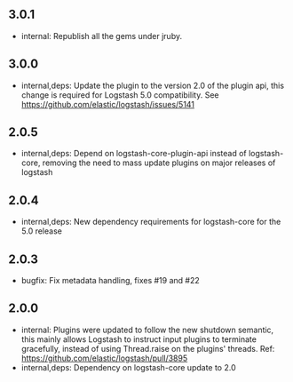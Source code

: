 ## 3.0.1
 - internal: Republish all the gems under jruby.

## 3.0.0
 - internal,deps: Update the plugin to the version 2.0 of the plugin api, this change is required for Logstash 5.0 compatibility. See https://github.com/elastic/logstash/issues/5141

## 2.0.5
 - internal,deps: Depend on logstash-core-plugin-api instead of logstash-core, removing the need to mass update plugins on major releases of logstash

## 2.0.4
 - internal,deps: New dependency requirements for logstash-core for the 5.0 release

## 2.0.3
 - bugfix: Fix metadata handling, fixes #19 and #22

## 2.0.0
 - internal: Plugins were updated to follow the new shutdown semantic, this mainly allows Logstash to instruct input plugins to terminate gracefully, 
   instead of using Thread.raise on the plugins' threads. Ref: https://github.com/elastic/logstash/pull/3895
 - internal,deps: Dependency on logstash-core update to 2.0

